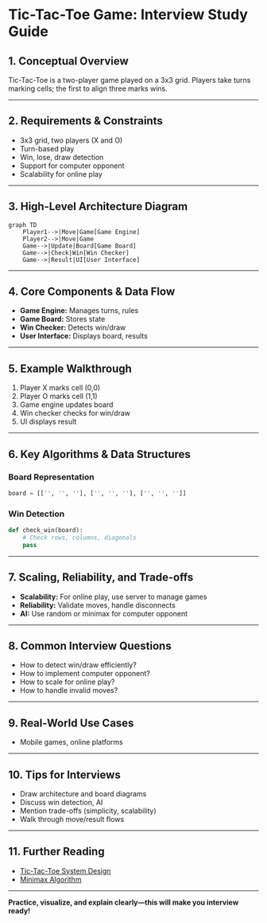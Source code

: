 # Tic-Tac-Toe Game: Interview Study Guide

## 1. Conceptual Overview
Tic-Tac-Toe is a two-player game played on a 3x3 grid. Players take turns marking cells; the first to align three marks wins.

---

## 2. Requirements & Constraints
- 3x3 grid, two players (X and O)
- Turn-based play
- Win, lose, draw detection
- Support for computer opponent
- Scalability for online play

---

## 3. High-Level Architecture Diagram
```mermaid
graph TD
    Player1-->|Move|Game[Game Engine]
    Player2-->|Move|Game
    Game-->|Update|Board[Game Board]
    Game-->|Check|Win[Win Checker]
    Game-->|Result|UI[User Interface]
```


---

## 4. Core Components & Data Flow
- **Game Engine:** Manages turns, rules
- **Game Board:** Stores state
- **Win Checker:** Detects win/draw
- **User Interface:** Displays board, results

---

## 5. Example Walkthrough
1. Player X marks cell (0,0)
2. Player O marks cell (1,1)
3. Game engine updates board
4. Win checker checks for win/draw
5. UI displays result

---

## 6. Key Algorithms & Data Structures
### Board Representation
```python
board = [['', '', ''], ['', '', ''], ['', '', '']]
```
### Win Detection
```python
def check_win(board):
    # Check rows, columns, diagonals
    pass
```

---

## 7. Scaling, Reliability, and Trade-offs
- **Scalability:** For online play, use server to manage games
- **Reliability:** Validate moves, handle disconnects
- **AI:** Use random or minimax for computer opponent

---

## 8. Common Interview Questions
- How to detect win/draw efficiently?
- How to implement computer opponent?
- How to scale for online play?
- How to handle invalid moves?

---

## 9. Real-World Use Cases
- Mobile games, online platforms

---

## 10. Tips for Interviews
- Draw architecture and board diagrams
- Discuss win detection, AI
- Mention trade-offs (simplicity, scalability)
- Walk through move/result flows

---

## 11. Further Reading
- [Tic-Tac-Toe System Design](https://www.geeksforgeeks.org/system-design/design-tic-tac-toe-system-design/)
- [Minimax Algorithm](https://en.wikipedia.org/wiki/Minimax)

---

**Practice, visualize, and explain clearly—this will make you interview ready!**
